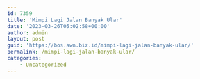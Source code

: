 ```yaml
---
id: 7359
title: 'Mimpi Lagi Jalan Banyak Ular'
date: '2023-03-26T05:02:58+00:00'
author: admin
layout: post
guid: 'https://bos.awn.biz.id/mimpi-lagi-jalan-banyak-ular/'
permalink: /mimpi-lagi-jalan-banyak-ular/
categories:
    - Uncategorized
---
```


